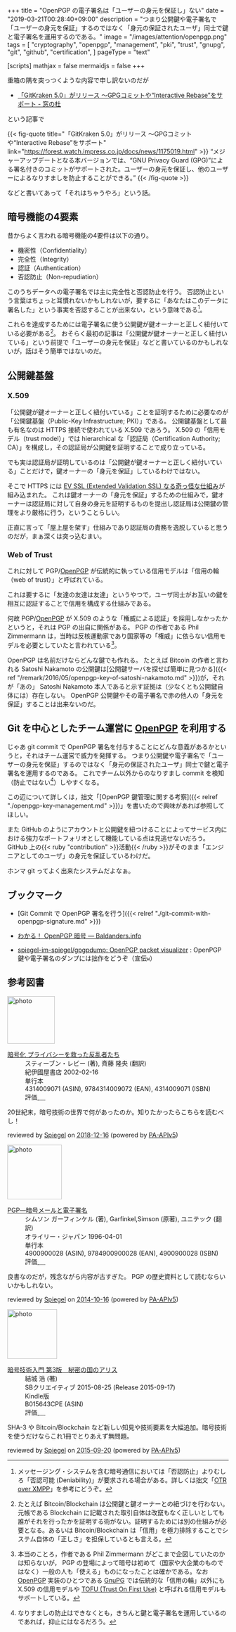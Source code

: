 +++
title = "OpenPGP の電子署名は「ユーザーの身元を保証し」ない"
date = "2019-03-21T00:28:40+09:00"
description = "つまり公開鍵や電子署名で「ユーザーの身元を保証」するのではなく「身元の保証されたユーザ」同士で鍵と電子署名を運用するのである。"
image = "/images/attention/openpgp.png"
tags = [
  "cryptography",
  "openpgp",
  "management",
  "pki",
  "trust",
  "gnupg",
  "git",
  "github",
  "certification",
]
pageType = "text"

[scripts]
  mathjax = false
  mermaidjs = false
+++

重箱の隅を突っつくような内容で申し訳ないのだが

- [「GitKraken 5.0」がリリース ～GPGコミットや“Interactive Rebase”をサポート - 窓の杜](https://forest.watch.impress.co.jp/docs/news/1175019.html)

という記事で

{{< fig-quote title="「GitKraken 5.0」がリリース ～GPGコミットや“Interactive Rebase”をサポート" link="https://forest.watch.impress.co.jp/docs/news/1175019.html" >}}
<q>メジャーアップデートとなる本バージョンでは、“GNU Privacy Guard (GPG)”による署名付きのコミットがサポートされた。ユーザーの身元を保証し、他のユーザーによるなりすましを防止することができる。</q>
{{< /fig-quote >}}

などと書いてあって「それはちゃうやろ」という話。

## 暗号機能の4要素

昔からよく言われる暗号機能の4要件は以下の通り。

- 機密性（Confidentiality）
- 完全性（Integrity）
- 認証（Authentication）
- 否認防止（Non-repudiation）

このうちデータへの電子署名では主に完全性と否認防止を行う。
否認防止という言葉はちょっと耳慣れないかもしれないが，要するに「あなたはこのデータに署名した」という事実を否認することが出来ない，という意味である[^pki1]。

[^pki1]: メッセージング・システムを含む暗号通信においては「否認防止」よりむしろ「否認可能 (Deniability)」が要求される場合がある。詳しくは拙文「[OTR over XMPP](https://baldanders.info/blog/000787/ "OTR over XMPP — Baldanders.info")」を参考にどうぞ。

これらを達成するためには電子署名に使う公開鍵が鍵オーナーと正しく紐付いている必要がある[^bt1]。
おそらく最初の記事は「公開鍵が鍵オーナーと正しく紐付いている」という前提で「ユーザーの身元を保証」などと書いているのかもしれないが，話はそう簡単ではないのだ。

[^bt1]: たとえば Bitcoin/Blockchain は公開鍵と鍵オーナーとの紐づけを行わない。元帳である Blockchain に記載された取引自体は改竄もなく正しいとしても誰がそれを行ったかを証明する術がない。証明するためには別の仕組みが必要となる。あるいは Bitcoin/Blockchain は「信用」を極力排除することでシステム自体の「正しさ」を担保しているとも言える。

## 公開鍵基盤

### X.509

「公開鍵が鍵オーナーと正しく紐付いている」ことを証明するために必要なのが「公開鍵基盤（Public-Key Infrastructure; PKI）」である。
公開鍵基盤として最も有名なのは HTTPS 接続で使われている X.509 であろう。
X.509 の「信用モデル（trust model）」では hierarchical な「認証局（Certification Authority; CA）」を構成し，その認証局が公開鍵を証明することで成り立っている。

でも実は認証局が証明しているのは「公開鍵が鍵オーナーと正しく紐付いている」ことだけで，鍵オーナーの「身元を保証」しているわけではない。

そこで HTTPS には [EV SSL (Extended Validation SSL) なる奇っ怪な仕組み](https://baldanders.info/blog/000277/ "Extended Validation SSL — Baldanders.info")が組み込まれた。
これは鍵オーナーの「身元を保証」するための仕組みで，鍵オーナーは認証局に対して自身の身元を証明するものを提出し認証局は公開鍵の管理をより厳格に行う，ということらしい。

正直に言って「屋上屋を架す」仕組みであり認証局の責務を逸脱していると思うのだが，まぁ深くは突っ込むまい。

### Web of Trust

これに対して PGP/[OpenPGP] が伝統的に執っている信用モデルは「信用の輪（web of trust）」と呼ばれている。

これは要するに「友達の友達は友達」というやつで，ユーザ同士がお互いの鍵を相互に認証することで信用を構成する仕組みである。

何故 PGP/[OpenPGP] が X.509 のような「権威による認証」を採用しなかったかというと，それは PGP の出自に関係がある。
PGP の作者である Phil Zimmermann は，当時は反核運動家であり国家等の「権威」に依らない信用モデルを必要としていたと言われている[^gpg2]。

[^gpg2]: 本当のことろ，作者である Phil Zimmermann がどこまで企図していたのかは知らないが， PGP の登場によって暗号は初めて（国家や大企業のものではなく）一般の人も「使える」ものになったことは確かである。なお [OpenPGP] 実装のひとつである [GnuPG] では伝統的な「信用の輪」以外にも X.509 の信用モデルや [TOFU (Trust On First Use)](https://en.wikipedia.org/wiki/Trust_on_first_use) と呼ばれる信用モデルもサポートしている。

OpenPGP は名前だけならどんな鍵でも作れる。
たとえば Bitcoin の作者と言われる Satoshi Nakamoto の公開鍵は[公開鍵サーバを探せば簡単に見つかる]({{< ref "/remark/2016/05/openpgp-key-of-satoshi-nakamoto.md" >}})が，それが「あの」 Satoshi Nakamoto 本人であると示す証拠は（少なくとも公開鍵自体には）存在しない。
OpenPGP 公開鍵やその電子署名で赤の他人の「身元を保証」することは出来ないのだ。

## Git を中心としたチーム運営に [OpenPGP] を利用する

じゃあ git commit で OpenPGP 署名を付与することにどんな意義があるかというと，それはチーム運営で威力を発揮する。
つまり公開鍵や電子署名で「ユーザーの身元を保証」するのではなく「身元の保証されたユーザ」同士で鍵と電子署名を運用するのである。
これでチーム以外からのなりすまし commit を検知（防止ではない[^d1]）しやすくなる。

[^d1]: なりすましの防止はできなくとも，きちんと鍵と電子署名を運用しているのであれば，抑止にはなるだろう。

この辺について詳しくは，拙文「[OpenPGP 鍵管理に関する考察]({{< relref "./openpgp-key-management.md" >}})」を書いたので興味があれば参照してほしい。

また GitHub のようにアカウントと公開鍵を紐つけることによってサービス内における強力なポートフォリオとして機能している点は見逃せないだろう。
GitHub 上の{{< ruby "contribution" >}}活動{{< /ruby >}}がそのまま「エンジニアとしてのユーザ」の身元を保証しているわけだ。

ホンマ git ってよく出来たシステムだよなぁ。

## ブックマーク

- [Git Commit で OpenPGP 署名を行う]({{< relref "./git-commit-with-openpgp-signature.md" >}})
- [わかる！ OpenPGP 暗号 — Baldanders.info](https://baldanders.info/spiegel/cc-license/)

- [spiegel-im-spiegel/gpgpdump: OpenPGP packet visualizer](https://github.com/spiegel-im-spiegel/gpgpdump) : OpenPGP 鍵や電子署名のダンプには拙作をどうぞ（宣伝`w`）

[OpenPGP]: http://openpgp.org/
[RFC 4880]: https://tools.ietf.org/html/rfc4880 "RFC 4880 - OpenPGP Message Format"
[RFC 4880bis]: https://datatracker.ietf.org/doc/draft-ietf-openpgp-rfc4880bis/ "draft-ietf-openpgp-rfc4880bis - OpenPGP Message Format"
[GnuPG]: https://gnupg.org/ "The GNU Privacy Guard"

## 参考図書

<div class="hreview">
  <div class="photo"><a class="item url" href="https://www.amazon.co.jp/dp/4314009071?tag=baldandersinf-22&linkCode=ogi&th=1&psc=1"><img src="https://m.media-amazon.com/images/I/51ZRZ62WKCL._SL160_.jpg" width="108" alt="photo"></a></div>
  <dl class="fn">
    <dt><a href="https://www.amazon.co.jp/dp/4314009071?tag=baldandersinf-22&linkCode=ogi&th=1&psc=1">暗号化 プライバシーを救った反乱者たち</a></dt>
    <dd>スティーブン・レビー (著), 斉藤 隆央 (翻訳)</dd>
    <dd>紀伊國屋書店 2002-02-16</dd>
    <dd>単行本</dd>
    <dd>4314009071 (ASIN), 9784314009072 (EAN), 4314009071 (ISBN)</dd>
    <dd>評価<abbr class="rating fa-sm" title="5">&nbsp;<i class="fas fa-star"></i>&nbsp;<i class="fas fa-star"></i>&nbsp;<i class="fas fa-star"></i>&nbsp;<i class="fas fa-star"></i>&nbsp;<i class="fas fa-star"></i></abbr></dd>
  </dl>
  <p class="description">20世紀末，暗号技術の世界で何があったのか。知りたかったらこちらを読むべし！</p>
  <p class="powered-by">reviewed by <a href='#maker' class='reviewer'>Spiegel</a> on <abbr class="dtreviewed" title="2018-12-16">2018-12-16</abbr> (powered by <a href="https://affiliate.amazon.co.jp/assoc_credentials/home">PA-APIv5</a>)</p>
</div>

<div class="hreview">
  <div class="photo"><a class="item url" href="https://www.amazon.co.jp/dp/4900900028?tag=baldandersinf-22&linkCode=ogi&th=1&psc=1"><img src="https://m.media-amazon.com/images/I/5132396FFQL._SL160_.jpg" width="124" alt="photo"></a></div>
  <dl class="fn">
    <dt><a href="https://www.amazon.co.jp/dp/4900900028?tag=baldandersinf-22&linkCode=ogi&th=1&psc=1">PGP―暗号メールと電子署名</a></dt>
    <dd>シムソン ガーフィンケル (著), Garfinkel,Simson (原著), ユニテック (翻訳)</dd>
    <dd>オライリー・ジャパン 1996-04-01</dd>
    <dd>単行本</dd>
    <dd>4900900028 (ASIN), 9784900900028 (EAN), 4900900028 (ISBN)</dd>
    <dd>評価<abbr class="rating fa-sm" title="3">&nbsp;<i class="fas fa-star"></i>&nbsp;<i class="fas fa-star"></i>&nbsp;<i class="fas fa-star"></i>&nbsp;<i class="far fa-star"></i>&nbsp;<i class="far fa-star"></i></abbr></dd>
  </dl>
  <p class="description">良書なのだが，残念ながら内容が古すぎた。 PGP の歴史資料として読むならいいかもしれない。</p>
  <p class="powered-by">reviewed by <a href='#maker' class='reviewer'>Spiegel</a> on <abbr class="dtreviewed" title="2014-10-16">2014-10-16</abbr> (powered by <a href="https://affiliate.amazon.co.jp/assoc_credentials/home">PA-APIv5</a>)</p>
</div>

<div class="hreview">
  <div class="photo"><a class="item url" href="https://www.amazon.co.jp/dp/B015643CPE?tag=baldandersinf-22&linkCode=ogi&th=1&psc=1"><img src="https://m.media-amazon.com/images/I/51t6yHHVwEL._SL160_.jpg" width="113" alt="photo"></a></div>
  <dl class="fn">
    <dt><a href="https://www.amazon.co.jp/dp/B015643CPE?tag=baldandersinf-22&linkCode=ogi&th=1&psc=1">暗号技術入門 第3版　秘密の国のアリス</a></dt>
    <dd>結城 浩 (著)</dd>
    <dd>SBクリエイティブ 2015-08-25 (Release 2015-09-17)</dd>
    <dd>Kindle版</dd>
    <dd>B015643CPE (ASIN)</dd>
    <dd>評価<abbr class="rating fa-sm" title="5">&nbsp;<i class="fas fa-star"></i>&nbsp;<i class="fas fa-star"></i>&nbsp;<i class="fas fa-star"></i>&nbsp;<i class="fas fa-star"></i>&nbsp;<i class="fas fa-star"></i></abbr></dd>
  </dl>
  <p class="description">SHA-3 や Bitcoin/Blockchain など新しい知見や技術要素を大幅追加。暗号技術を使うだけならこれ1冊でとりあえず無問題。</p>
  <p class="powered-by">reviewed by <a href='#maker' class='reviewer'>Spiegel</a> on <abbr class="dtreviewed" title="2015-09-20">2015-09-20</abbr> (powered by <a href="https://affiliate.amazon.co.jp/assoc_credentials/home">PA-APIv5</a>)</p>
</div>

